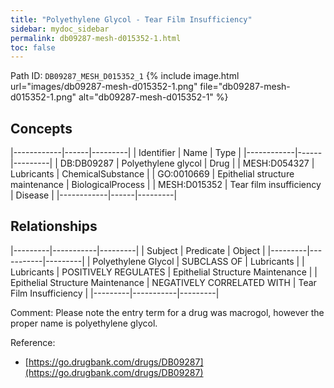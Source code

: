 ```yaml
---
title: "Polyethylene Glycol - Tear Film Insufficiency"
sidebar: mydoc_sidebar
permalink: db09287-mesh-d015352-1.html
toc: false 
---
```



Path ID: `DB09287_MESH_D015352_1`
{% include image.html url="images/db09287-mesh-d015352-1.png" file="db09287-mesh-d015352-1.png" alt="db09287-mesh-d015352-1" %}

## Concepts

|------------|------|---------|
| Identifier | Name | Type    |
|------------|------|---------|
| DB:DB09287 | Polyethylene glycol | Drug |
| MESH:D054327 | Lubricants | ChemicalSubstance |
| GO:0010669 | Epithelial structure maintenance | BiologicalProcess |
| MESH:D015352 | Tear film insufficiency | Disease |
|------------|------|---------|

## Relationships

|---------|-----------|---------|
| Subject | Predicate | Object  |
|---------|-----------|---------|
| Polyethylene Glycol | SUBCLASS OF | Lubricants |
| Lubricants | POSITIVELY REGULATES | Epithelial Structure Maintenance |
| Epithelial Structure Maintenance | NEGATIVELY CORRELATED WITH | Tear Film Insufficiency |
|---------|-----------|---------|

Comment: Please note the entry term for a drug was macrogol, however the proper name is polyethylene glycol.

Reference: 
  - [https://go.drugbank.com/drugs/DB09287](https://go.drugbank.com/drugs/DB09287)

